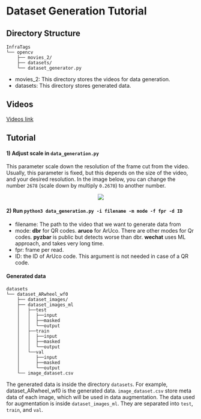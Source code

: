 # Dataset Generation Tutorial

## Directory Structure

```
InfraTags
└── opencv                   
    ├── movies_2/        
    ├── datasets/              
    └── dataset_generator.py
```
- movies_2: This directory stores the videos for data generation.
- datasets: This directory stores generated data.

## Videos

[Videos link](https://drive.google.com/drive/folders/1aLmoxCttv6wybgwaA9BfPLBcW62sIFeg?usp=sharing)

## Tutorial
#### 1) Adjust scale in `data_generation.py`
This parameter scale down the resolution of the frame cut from the video. Usually, this parameter is fixed, but this depends on the size of the video, and your desired resolution. In the image below, you can change the number `2678` (scale down by multiply `0.2678`) to another number. 

<p align="center">
   <img src="https://github.com/HCIELab/InfraTags/blob/main/public/readme_img/scale.png">
</p>

#### 2) Run `python3 data_generation.py -i filename -m mode -f fpr -d ID`
- filename: The path to the video that we want to generate data from
- mode: **dbr** for QR codes. **aruco** for ArUco. There are other modes for Qr codes. **pyzbar** is public but detects worse than dbr. **wechat** uses ML approach, and takes very long time.
- fpr: frame per read.
- ID: the ID of ArUco code. This argument is not needed in case of a QR code.  

#### Generated data
```
datasets
└── dataset_ARwheel_wf0                  
    ├── dataset_images/    
    ├── dataset_images_ml
    │   ├──test
    │   │  ├──input
    │   │  ├──masked
    │   │  └──output
    │   ├──train
    │   │  ├──input
    │   │  ├──masked
    │   │  └──output
    │   └──val
    │      ├──input
    │      ├──masked
    │      └──output    
    └── image_dataset.csv
```

The generated data is inside the directory `datasets`. For example, dataset_ARwheel_wf0 is the generated data. `image_dataset.csv` store meta data of each image, which will be used in data augmentation. The data used for augmentation is inside `dataset_images_ml`. They are separated into `test`, `train`, and `val`. 